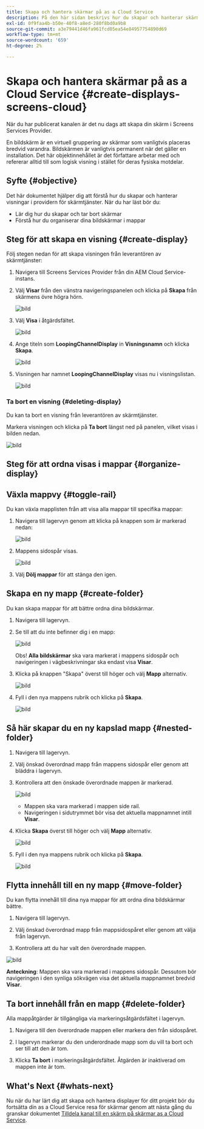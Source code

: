 ```yaml
---
title: Skapa och hantera skärmar på as a Cloud Service
description: På den här sidan beskrivs hur du skapar och hanterar skärmar på as a Cloud Service.
exl-id: 0f9faa4b-b50e-40f8-a8ed-280f8bd0a9b8
source-git-commit: a3e79441d46fa961fcd05ea54e84957754890d69
workflow-type: tm+mt
source-wordcount: '659'
ht-degree: 2%

---
```


# Skapa och hantera skärmar på as a Cloud Service {#create-displays-screens-cloud}

När du har publicerat kanalen är det nu dags att skapa din skärm i Screens Services Provider.

En bildskärm är en virtuell gruppering av skärmar som vanligtvis placeras bredvid varandra. Bildskärmen är vanligtvis permanent när det gäller en installation. Det här objektinnehållet är det författare arbetar med och refererar alltid till som logisk visning i stället för deras fysiska motdelar.

## Syfte {#objective}

Det här dokumentet hjälper dig att förstå hur du skapar och hanterar visningar i providern för skärmtjänster. När du har läst bör du:

* Lär dig hur du skapar och tar bort skärmar
* Förstå hur du organiserar dina bildskärmar i mappar

## Steg för att skapa en visning {#create-display}

Följ stegen nedan för att skapa visningen från leverantören av skärmtjänster:

1. Navigera till Screens Services Provider från din AEM Cloud Service-instans.
1. Välj **Visar** från den vänstra navigeringspanelen och klicka på **Skapa** från skärmens övre högra hörn.

   ![bild](/help/screens-cloud/assets/display/disp-1.png)

1. Välj **Visa** i åtgärdsfältet.

   ![bild](/help/screens-cloud/assets/display/disp-2.png)

1. Ange titeln som **LoopingChannelDisplay** in **Visningsnamn** och klicka **Skapa**.

   ![bild](/help/screens-cloud/assets/display/disp3.png)

1. Visningen har namnet **LoopingChannelDisplay** visas nu i visningslistan.

   ![bild](/help/screens-cloud/assets/display/disp-4.png)

### Ta bort en visning {#deleting-display}

Du kan ta bort en visning från leverantören av skärmtjänster.

Markera visningen och klicka på **Ta bort** längst ned på panelen, vilket visas i bilden nedan.

![bild](/help/screens-cloud/assets/display/disp-5.png)

## Steg för att ordna visas i mappar {#organize-display}

## Växla mappvy {#toggle-rail}

Du kan växla mapplisten från att visa alla mappar till specifika mappar:

1. Navigera till lagervyn genom att klicka på knappen som är markerad nedan:

   ![bild](/help/screens-cloud/assets/display/display-inventory.png)

1. Mappens sidospår visas.

   ![bild](/help/screens-cloud/assets/display/toggle-rail.png)

1. Välj **Dölj mappar** för att stänga den igen.

## Skapa en ny mapp {#create-folder}

Du kan skapa mappar för att bättre ordna dina bildskärmar.

1. Navigera till lagervyn.
1. Se till att du inte befinner dig i en mapp:

   ![bild](/help/screens-cloud/assets/display/verify-view.png)

   Obs! **Alla bildskärmar** ska vara markerat i mappens sidospår och navigeringen i vägbeskrivningar ska endast visa **Visar**.

1. Klicka på knappen &quot;Skapa&quot; överst till höger och välj **Mapp** alternativ.

   ![bild](/help/screens-cloud/assets/display/Createfolder.png)

1. Fyll i den nya mappens rubrik och klicka på **Skapa**.

   ![bild](/help/screens-cloud/assets/display/Createfolder2.png)

## Så här skapar du en ny kapslad mapp {#nested-folder}

1. Navigera till lagervyn.

1. Välj önskad överordnad mapp från mappens sidospår eller genom att bläddra i lagervyn.
1. Kontrollera att den önskade överordnade mappen är markerad.

   ![bild](/help/screens-cloud/assets/display/Nestedview.png)

   * Mappen ska vara markerad i mappen side rail.
   * Navigeringen i sidutrymmet bör visa det aktuella mappnamnet intill **Visar**.

1. Klicka  **Skapa**  överst till höger och välj **Mapp** alternativ.

   ![bild](/help/screens-cloud/assets/display/Createfolder.png)

1. Fyll i den nya mappens rubrik och klicka på **Skapa**.

   ![bild](/help/screens-cloud/assets/display/Createfolder2.png)

## Flytta innehåll till en ny mapp {#move-folder}

Du kan flytta innehåll till dina nya mappar för att ordna dina bildskärmar bättre.

1. Navigera till lagervyn.

1. Välj önskad överordnad mapp från mappsidospåret eller genom att välja från lagervyn.

1. Kontrollera att du har valt den överordnade mappen.

![bild](/help/screens-cloud/assets/display/movetofolder.png)

**Anteckning**: Mappen ska vara markerad i mappens sidospår. Dessutom bör navigeringen i den synliga sökvägen visa det aktuella mappnamnet bredvid **Visar**.

## Ta bort innehåll från en mapp {#delete-folder}

Alla mappåtgärder är tillgängliga via markeringsåtgärdsfältet i lagervyn.

1. Navigera till den överordnade mappen eller markera den från sidospåret.

1. I lagervyn markerar du den underordnade mapp som du vill ta bort och ser till att den är tom.

1. Klicka **Ta bort** i markeringsåtgärdsfältet. Åtgärden är inaktiverad om mappen inte är tom.


## What&#39;s Next {#whats-next}

Nu när du har lärt dig att skapa och hantera displayer för ditt projekt bör du fortsätta din as a Cloud Service resa för skärmar genom att nästa gång du granskar dokumentet [Tilldela kanal till en skärm på skärmar as a Cloud Service](https://experienceleague.adobe.com/docs/experience-manager-cloud-service/screens-as-cloud-service/create-content/assigning-channels-to-display.html?lang=en).
